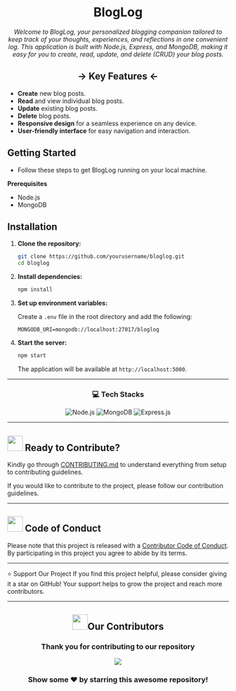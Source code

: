 <div align="center">

# BlogLog

<i>Welcome to BlogLog, your personalized blogging companion tailored to keep track of your thoughts, experiences, and reflections in one convenient log. This application is built with Node.js, Express, and MongoDB, making it easy for you to create, read, update, and delete (CRUD) your blog posts.</i>

</div>

<div align="center">

## -> Key Features <-
</div>

- **Create** new blog posts.
- **Read** and view individual blog posts.
- **Update** existing blog posts.
- **Delete** blog posts.
- **Responsive design** for a seamless experience on any device.
- **User-friendly interface** for easy navigation and interaction.


## Getting Started
 - Follow these steps to get BlogLog running on your local machine.

**Prerequisites**
 - Node.js 
 - MongoDB 

## Installation

1. **Clone the repository:**

    ```bash
    git clone https://github.com/yourusername/bloglog.git
    cd bloglog
    ```

2. **Install dependencies:**

    ```bash
    npm install
    ```

3. **Set up environment variables:**

    Create a `.env` file in the root directory and add the following:

    ```env
    MONGODB_URI=mongodb://localhost:27017/bloglog
    ```

4. **Start the server:**

    ```bash
    npm start
    ```

    The application will be available at `http://localhost:5000`.

<div align="center">

<hr>

### 💻 **Tech Stacks**

![Node.js](https://img.shields.io/badge/Node.js-339933?style=flat&logo=node.js&logoColor=white)
![MongoDB](https://img.shields.io/badge/MongoDB-47A248?style=flat&logo=mongodb&logoColor=white)
![Express.js](https://img.shields.io/badge/Express.js-000000?logo=express&logoColor=fff&style=flat)


</div>

<hr>

<div>
  <h2><img src="https://github.com/Meetjain1/wanderlust/assets/133582566/90f3930e-5a12-4a4e-8ac9-0dc7d5396adb" width="35" height="35"> Ready to Contribute?</h2>
</div>

Kindly go through [CONTRIBUTING.md](CONTRIBUTING.md) to understand everything from setup to contributing guidelines.

If you would like to contribute to the project, please follow our contribution guidelines.

<hr>

<!-- Code of conduct -->
<div>
<h2><img src = "https://raw.githubusercontent.com/Tarikul-Islam-Anik/Animated-Fluent-Emojis/master/Emojis/Hand%20gestures/Handshake.png" width="35" height="35"> Code of Conduct</h2>
</div>

Please note that this project is released with a [Contributor Code of Conduct](./CODE_OF_CONDUCT.md). By participating in this project you agree to abide by its terms.

<hr>

⭐️ Support Our Project
If you find this project helpful, please consider giving it a star on GitHub! Your support helps to grow the project and reach more contributors.

<hr>

<div>
  <h2 align = "center"><img src="https://raw.githubusercontent.com/Tarikul-Islam-Anik/Animated-Fluent-Emojis/master/Emojis/Smilies/Red%20Heart.png" width="35" height="35">Our Contributors</h2>
  <div align = "center">
 <h3>Thank you for contributing to our repository</h3>

<a href="https://github.com/jinx-vi-0/BlogLog/graphs/contributors">
  <img src="https://contrib.rocks/image?repo=jinx-vi-0/BlogLog" />
</a>



### Show some ❤️ by starring this awesome repository!

</div>